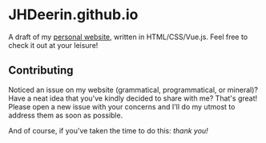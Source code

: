 # JHDeerin.github.io

A draft of my [personal website](https://jhdeerin.github.io), written in
HTML/CSS/Vue.js. Feel free to check it out at your leisure!

## Contributing

Noticed an issue on my website (grammatical, programmatical, or mineral)? Have
a neat idea that you've kindly decided to share with me? That's great! Please
open a new issue with your concerns and I'll do my utmost to address them as
soon as possible.

And of course, if you've taken the time to do this: *thank you!*
